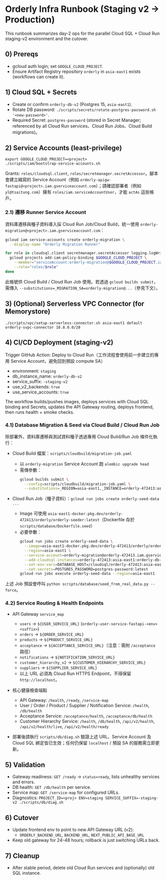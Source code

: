 # Orderly Infra Runbook (Staging v2 → Production)

This runbook summarizes day-2 ops for the parallel Cloud SQL + Cloud Run staging-v2 environment and the cutover.

## 0) Prereqs
- gcloud auth login; set `GOOGLE_CLOUD_PROJECT`.
- Ensure Artifact Registry repository `orderly` in `asia-east1` exists (workflows can create it).

## 1) Cloud SQL + Secrets
- Create or confirm `orderly-db-v2` (Postgres 15, `asia-east1`).
- Rotate DB password: `./scripts/secrets/rotate-postgres-password.sh '<new-password>'`.
- Required Secret: `postgres-password` (stored in Secret Manager; referenced by all Cloud Run services、Cloud Run Jobs、Cloud Build migrations)。

## 2) Service Accounts (least-privilege)
```
export GOOGLE_CLOUD_PROJECT=<project>
./scripts/iam/bootstrap-service-accounts.sh
```
Grants: `roles/cloudsql.client`, `roles/secretmanager.secretAccessor`。腳本會建立縮寫的 Service Account（例如 `orderly-apigw-fastapi@<project>.iam.gserviceaccount.com`）；請確認部署者（例如 `yl@tsaitung.com`）擁有 `roles/iam.serviceAccountUser`，才能 `actAs` 這些帳戶。

### 2.1) 遷移 Runner Service Account
資料庫遷移與種子資料導入採 Cloud Run Job/Cloud Build，統一使用 `orderly-migration@<project>.iam.gserviceaccount.com`：

```bash
gcloud iam service-accounts create orderly-migration \
  --display-name "Orderly Migration Runner"

for role in cloudsql.client secretmanager.secretAccessor logging.logWriter; do
  gcloud projects add-iam-policy-binding $GOOGLE_CLOUD_PROJECT \
    --member="serviceAccount:orderly-migration@$GOOGLE_CLOUD_PROJECT.iam.gserviceaccount.com" \
    --role="roles/$role"
done
```

此帳號供 Cloud Build / Cloud Run Job 使用。若透過 `gcloud builds submit`，需傳入 `--substitutions=_MIGRATION_SA=orderly-migration@...`（參見下文）。

## 3) (Optional) Serverless VPC Connector (for Memorystore)
```
./scripts/vpc/setup-serverless-connector.sh asia-east1 default orderly-svpc-connector 10.8.0.0/28
```

## 4) CI/CD Deployment (staging-v2)
Trigger GitHub Action: Deploy to Cloud Run（工作流程會使用前一步建立的專用 Service Account，避免回到預設 compute SA）
- environment: `staging`
- db_instance_name: `orderly-db-v2`
- service_suffix: `-staging-v2`
- use_v2_backends: `true`
- use_service_accounts: `true`

The workflow builds/pushes images, deploys services with Cloud SQL binding and Secrets, updates the API Gateway routing, deploys frontend, then runs health + smoke checks.

### 4.1) Database Migration & Seed via Cloud Build / Cloud Run Job

除部署外，資料庫遷移與測試資料種子透過專用 Cloud Build/Run Job 條件化執行：

- Cloud Build 檔案：`scripts/cloudbuild/migration-job.yaml`
  - 以 `orderly-migration` Service Account 跑 `alembic upgrade head`
  - 需傳參數：
    ```bash
    gcloud builds submit \
      --config=scripts/cloudbuild/migration-job.yaml \
      --substitutions=_REGION=asia-east1,_INSTANCE=orderly-472413:asia-east1:orderly-db-v2,_SERVICE_ACCOUNT=orderly-migration@orderly-472413.iam.gserviceaccount.com,_SECRET_NAME=postgres-password
    ```

- Cloud Run Job（種子資料）：`gcloud run jobs create orderly-seed-data ...`
  - Image 可使用 `asia-east1-docker.pkg.dev/orderly-472413/orderly/orderly-seeder:latest`（Dockerfile 存於 `scripts/database/Dockerfile.seed`）
  - 必要參數：
    ```bash
    gcloud run jobs create orderly-seed-data \
      --image=asia-east1-docker.pkg.dev/orderly-472413/orderly/orderly-seeder:latest \
      --region=asia-east1 \
      --service-account=orderly-migration@orderly-472413.iam.gserviceaccount.com \
      --add-cloudsql-instances=orderly-472413:asia-east1:orderly-db-v2 \
      --set-env-vars=DATABASE_HOST=/cloudsql/orderly-472413:asia-east1:orderly-db-v2,DATABASE_NAME=orderly,DATABASE_USER=orderly \
      --set-secrets=POSTGRES_PASSWORD=postgres-password:latest
    gcloud run jobs execute orderly-seed-data --region=asia-east1
    ```

上述 Job 預設會呼叫 `python scripts/database/seed_from_real_data.py --force`。

### 4.2) Service Routing & Health Endpoints

- API Gateway `service_map`
  - `users` → `${USER_SERVICE_URL}` (`orderly-user-service-fastapi-<env><suffix>`)
  - `orders` → `${ORDER_SERVICE_URL}`
  - `products` → `${PRODUCT_SERVICE_URL}`
  - `acceptance` → `${ACCEPTANCE_SERVICE_URL}`（注意：需附 `/acceptance` 路徑）
  - `notifications` → `${NOTIFICATION_SERVICE_URL}`
  - `customer_hierarchy_v2` → `${CUSTOMER_HIERARCHY_SERVICE_URL}`
  - `suppliers` → `${SUPPLIER_SERVICE_URL}`
  - 以上 URL 必須為 Cloud Run HTTPS Endpoint，不得保留 `http://localhost`。

- 核心健康檢查端點
  - API Gateway: `/health`, `/ready`, `/service-map`
  - User / Order / Product / Supplier / Notification Service: `/health`, `/db/health`
  - Acceptance Service: `/acceptance/health`, `/acceptance/db/health`
  - Customer Hierarchy Service: `/health`, `/db/health`, `/api/v2/health`, `/api/v2/health/live`, `/api/v2/health/ready`

- 部署後請執行 `scripts/db/diag.sh` 驗證上述 URL、Service Account 及 Cloud SQL 綁定皆已生效；任何仍保留 `localhost` / 預設 SA 的服務需立即更新。

## 5) Validation
- Gateway readiness: `GET /ready` → `status=ready`, lists unhealthy services and errors.
- DB health: `GET /db/health` per service.
- Service map: `GET /service-map` for configured URLs.
- Diagnostics: `PROJECT_ID=<proj> ENV=staging SERVICE_SUFFIX=-staging-v2 ./scripts/db/diag.sh`

## 6) Cutover
- Update frontend env to point to new API Gateway URL (v2):
  - `ORDERLY_BACKEND_URL`, `BACKEND_URL`, `NEXT_PUBLIC_API_BASE_URL`
- Keep old gateway for 24–48 hours; rollback is just switching URLs back.

## 7) Cleanup
- After stable period, delete old Cloud Run services and (optionally) old SQL instance.
